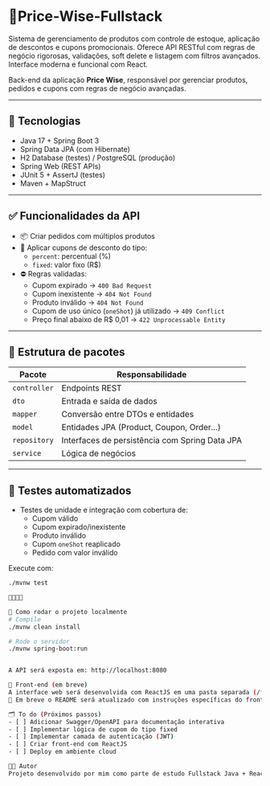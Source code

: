 # 🧾Price-Wise-Fullstack

Sistema de gerenciamento de produtos com controle de estoque, aplicação de descontos e cupons promocionais. Oferece API RESTful com regras de negócio rigorosas, validações, soft delete e listagem com filtros avançados. Interface moderna e funcional com React.

Back-end da aplicação **Price Wise**, responsável por gerenciar produtos, pedidos e cupons com regras de negócio avançadas.

---

## 🚀 Tecnologias

- Java 17 + Spring Boot 3
- Spring Data JPA (com Hibernate)
- H2 Database (testes) / PostgreSQL (produção)
- Spring Web (REST APIs)
- JUnit 5 + AssertJ (testes)
- Maven + MapStruct

---

## ✅ Funcionalidades da API

- 📦 Criar pedidos com múltiplos produtos
- 💸 Aplicar cupons de desconto do tipo:
  - `percent`: percentual (%)
  - `fixed`: valor fixo (R$)
- ⛔ Regras validadas:
  - Cupom expirado → `400 Bad Request`
  - Cupom inexistente → `404 Not Found`
  - Produto inválido → `404 Not Found`
  - Cupom de uso único (`oneShot`) já utilizado → `409 Conflict`
  - Preço final abaixo de R$ 0,01 → `422 Unprocessable Entity`

---

## 📂 Estrutura de pacotes

| Pacote       | Responsabilidade                               |
| ------------ | ---------------------------------------------- |
| `controller` | Endpoints REST                                 |
| `dto`        | Entrada e saída de dados                       |
| `mapper`     | Conversão entre DTOs e entidades               |
| `model`      | Entidades JPA (Product, Coupon, Order...)      |
| `repository` | Interfaces de persistência com Spring Data JPA |
| `service`    | Lógica de negócios                             |

---

## 🧪 Testes automatizados

- Testes de unidade e integração com cobertura de:
  - Cupom válido
  - Cupom expirado/inexistente
  - Produto inválido
  - Cupom `oneShot` reaplicado
  - Pedido com valor inválido

Execute com:

```bash
./mvnw test



🧼 Como rodar o projeto localmente
# Compile
./mvnw clean install

# Rode o servidor
./mvnw spring-boot:run


A API será exposta em: http://localhost:8080

🧾 Front-end (em breve)
A interface web será desenvolvida com ReactJS em uma pasta separada (/frontend), consumindo essa API.
📌 Em breve o README será atualizado com instruções específicas do front-end.

🗂️ To do (Próximos passos)
- [ ] Adicionar Swagger/OpenAPI para documentação interativa
- [ ] Implementar lógica de cupom do tipo fixed
- [ ] Implementar camada de autenticação (JWT)
- [ ] Criar front-end com ReactJS
- [ ] Deploy em ambiente cloud

👨‍💻 Autor
Projeto desenvolvido por mim como parte de estudo Fullstack Java + React
```
